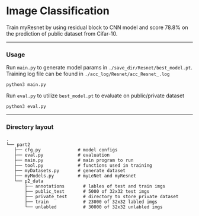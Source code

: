 # Image Classification

Train myResnet by using residual block to CNN model and score 78.8% on the prediction of public dataset from Cifar-10.

- - -

### Usage 

Run `main.py` to generate model params in `./save_dir/Resnet/best_model.pt`. Training log file can be found in `./acc_log/Resnet/acc_Resnet_.log`

```shell
python3 main.py
```

Run `eval.py` to utilize `best_model.pt` to evaluate on public/private dataset

```shell
python3 eval.py
```
---

### Directory layout

    .
    └── part2 
       ├── cfg.py              # model configs
       ├── eval.py             # evaluation         
       ├── main.py             # main program to run
       ├── tool.py             # functions used in training
       ├── myDatasets.py       # generate dataset
       ├── myModels.py         # myLeNet and myResnet
       └── p2_data
           ├── annotations       # lables of test and train imgs
           ├── public_test       # 5000 of 32x32 test imgs
           ├── private_test      # directory to store private dataset
           ├── train             # 23000 of 32x32 labled imgs
           └── unlabled          # 30000 of 32x32 unlabled imgs